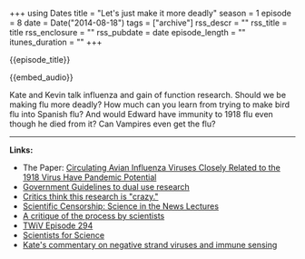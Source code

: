 +++
using Dates
title = "Let's just make it more deadly"
season = 1
episode = 8
date = Date("2014-08-18")
tags = ["archive"]
rss_descr = ""
rss_title = title
rss_enclosure = ""
rss_pubdate = date
episode_length = ""
itunes_duration = ""
+++

{{episode_title}}

{{embed_audio}}

Kate and Kevin talk influenza and gain of function research. Should we be making flu more deadly? How much can you learn from trying to make bird flu into Spanish flu? And would Edward have immunity to 1918 flu even though he died from it? Can Vampires even get the flu?

--------------

**Links:**

- The Paper: [Circulating Avian Influenza Viruses Closely Related to the 1918 Virus Have Pandemic Potential](http://www.cell.com/cell-host-microbe/abstract/S1931-3128\(14\)00163-2)
- [Government Guidelines to dual use research](http://osp.od.nih.gov/office-biotechnology-activities/biosecurity/dual-use-research-concern)
- [Critics think this research is "crazy."](http://www.theguardian.com/science/2014/jun/11/crazy-dangerous-creation-deadly-airborne-flu-virus)
- [Scientific Censorship: Science in the News Lectures](http://sitn.hms.harvard.edu/seminars/2012/avian-flu-and-censorship-when-would-scientists-keep-their-mouths-shut/)
- [A critique of the process by scientists](http://news.sciencemag.org/2012/04/flawed-flu-papers-process)
- [TWiV Episode 294](http://www.twiv.tv/2014/07/20/twiv-294/)
- [Scientists for Science](http://www.scientistsforscience.org/)
- [Kate's commentary on negative strand viruses and immune sensing](http://www.ncbi.nlm.nih.gov/pubmed/24418815)
